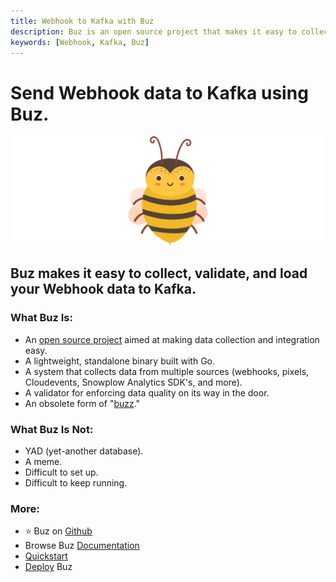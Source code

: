```yaml
---
title: Webhook to Kafka with Buz
description: Buz is an open source project that makes it easy to collect, validate, and load Webhook data to Kafka.
keywords: [Webhook, Kafka, Buz]
---
```


# Send Webhook data to Kafka using Buz.

![buzz](../../../static/img/buzz.png)


## Buz makes it easy to collect, validate, and load your Webhook data to Kafka.


### What Buz Is:

- An [open source project](https://github.com/silverton-io/buz) aimed at making data collection and integration easy.
- A lightweight, standalone binary built with Go.
- A system that collects data from multiple sources (webhooks, pixels, Cloudevents, Snowplow Analytics SDK's, and more).
- A validator for enforcing data quality on its way in the door.
- An obsolete form of "[buzz](https://www.merriam-webster.com/dictionary/buzz)."


### What Buz Is Not:

- YAD (yet-another database).
- A meme.
- Difficult to set up.
- Difficult to keep running.


### More:
- ⭐ Buz on [Github](https://github.com/silverton-io/buz)
- Browse Buz [Documentation](/)
- [Quickstart](/examples/quickstart)
- [Deploy](category/deploying-buz) Buz
